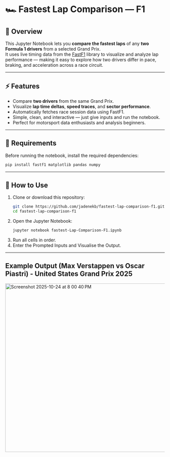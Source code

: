 # 🏎️ Fastest Lap Comparison — F1

## 📘 Overview  
This Jupyter Notebook lets you **compare the fastest laps** of any **two Formula 1 drivers** from a selected Grand Prix.  
It uses live timing data from the [FastF1](https://theoehrly.github.io/Fast-F1/) library to visualize and analyze lap performance — making it easy to explore how two drivers differ in pace, braking, and acceleration across a race circuit.

---

## ⚡ Features  
- Compare **two drivers** from the same Grand Prix.  
- Visualize **lap time deltas**, **speed traces**, and **sector performance**.  
- Automatically fetches race session data using FastF1.  
- Simple, clean, and interactive — just give inputs and run the notebook.  
- Perfect for motorsport data enthusiasts and analysis beginners.

---

## 🧰 Requirements  
Before running the notebook, install the required dependencies:

```bash
pip install fastf1 matplotlib pandas numpy
```
---

## 🚀 How to Use

1. Clone or download this repository:
   ```bash
   git clone https://github.com/jadenekb/fastest-lap-comparison-f1.git
   cd fastest-lap-comparison-f1
   ```
2. Open the Jupyter Notebook:
   ```bash
   jupyter notebook fastest-Lap-Comparison-F1.ipynb
   ```
3. Run all cells in order.
4. Enter the Prompted Inputs and Visualise the Output.

---
## Example Output (Max Verstappen vs Oscar Piastri) - United States Grand Prix 2025
<img width="996" height="533" alt="Screenshot 2025-10-24 at 8 00 40 PM" src="https://github.com/user-attachments/assets/fef7e3fe-50da-4088-9105-354de92ca006" />

